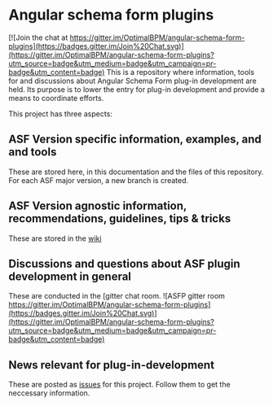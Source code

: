 

# Angular schema form plugins

[![Join the chat at https://gitter.im/OptimalBPM/angular-schema-form-plugins](https://badges.gitter.im/Join%20Chat.svg)](https://gitter.im/OptimalBPM/angular-schema-form-plugins?utm_source=badge&utm_medium=badge&utm_campaign=pr-badge&utm_content=badge)
This is a repository where information, tools for and discussions about Angular Schema Form plug-in development are held. Its purpose is to lower the entry for plug-in development and provide a means to coordinate efforts.

This project has three aspects:

## ASF Version specific information, examples, and and tools
These are stored here, in this documentation and the files of this repository.
For each ASF major version, a new branch is created. 

## ASF Version agnostic information, recommendations, guidelines, tips & tricks
These are stored in the [wiki](https://github.com/OptimalBPM/angular-schema-form-plugins/wiki)

## Discussions and questions about ASF plugin development in general
These are conducted in the [gitter chat room. ![ASFP gitter room https://gitter.im/OptimalBPM/angular-schema-form-plugins](https://badges.gitter.im/Join%20Chat.svg)](https://gitter.im/OptimalBPM/angular-schema-form-plugins?utm_source=badge&utm_medium=badge&utm_campaign=pr-badge&utm_content=badge)

## News relevant for plug-in-development
These are posted as [issues](https://github.com/OptimalBPM/angular-schema-form-plugins/issues) for this project. Follow them to get the neccessary information.
 
